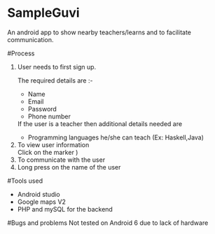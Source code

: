

# SampleGuvi

An android app to show nearby teachers/learns and to facilitate communication.

#Process
<ol>
<li>User needs to first sign up.</li>

The required details are  :-
<ul>
<li>Name</li>
<li>Email</li>
<li>Password</li>
<li>Phone number</li>
</ul>
If the user is a teacher then additional details needed are
<ul>
<li>Programming languages he/she can teach (Ex: Haskell,Java)</li>
</ul>

<li>To view user information</li>
Click on the marker
)
<li> To communicate with the user <li>
Long press on the name of the user

</ol>

#Tools used
<ul>
<li>Android studio</li>
<li>Google maps V2 </li>
<li>PHP and mySQL for the backend</li></ul>

#Bugs and problems
Not tested on Android 6 due to lack of hardware


